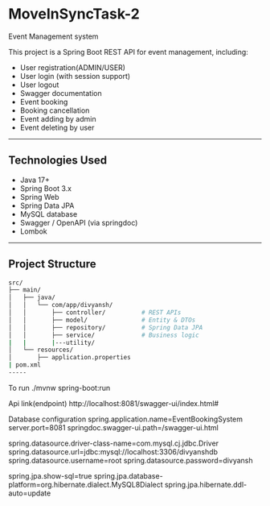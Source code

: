 # MoveInSyncTask-2
Event Management system

This project is a Spring Boot REST API for event management, including:
- User registration(ADMIN/USER)
- User login (with session support)
- User logout
- Swagger documentation
- Event booking
- Booking cancellation
- Event adding by admin
- Event deleting by user
---

## Technologies Used

- Java 17+
- Spring Boot 3.x
- Spring Web
- Spring Data JPA
- MySQL database
- Swagger / OpenAPI (via springdoc)
- Lombok

---

## Project Structure

```bash
src/
├── main/
│   ├── java/
│   │   └── com/app/divyansh/
│   │       ├── controller/          # REST APIs
│   │       ├── model/               # Entity & DTOs
│   │       ├── repository/          # Spring Data JPA
│   │       ├── service/             # Business logic
|   |       |---utility/
│   └── resources/
│       ├── application.properties
| pom.xml
-----
```
To run
./mvnw spring-boot:run

Api link(endpoint)
http://localhost:8081/swagger-ui/index.html#

Database configuration
spring.application.name=EventBookingSystem
server.port=8081
springdoc.swagger-ui.path=/swagger-ui.html

spring.datasource.driver-class-name=com.mysql.cj.jdbc.Driver
spring.datasource.url=jdbc:mysql://localhost:3306/divyanshdb
spring.datasource.username=root
spring.datasource.password=divyansh

spring.jpa.show-sql=true
spring.jpa.database-platform=org.hibernate.dialect.MySQL8Dialect
spring.jpa.hibernate.ddl-auto=update


